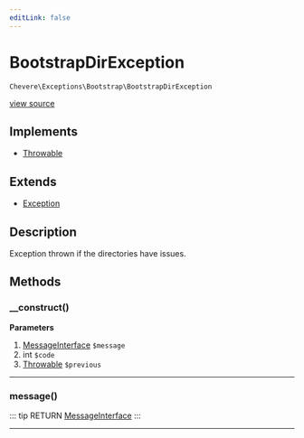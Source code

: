 ```yaml
---
editLink: false
---
```


# BootstrapDirException

`Chevere\Exceptions\Bootstrap\BootstrapDirException`

[view source](https://github.com/chevere/chevere/blob/master/exceptions/Bootstrap/BootstrapDirException.php)

## Implements

- [Throwable](https://www.php.net/manual/class.throwable)

## Extends

- [Exception](../Core/Exception.md)

## Description

Exception thrown if the directories have issues.

## Methods

### __construct()

**Parameters**

1. [MessageInterface](../../Interfaces/Message/MessageInterface.md) `$message`
2. int `$code`
3. [Throwable](https://www.php.net/manual/class.throwable) `$previous`

---

### message()

::: tip RETURN
[MessageInterface](../../Interfaces/Message/MessageInterface.md)
:::

---
